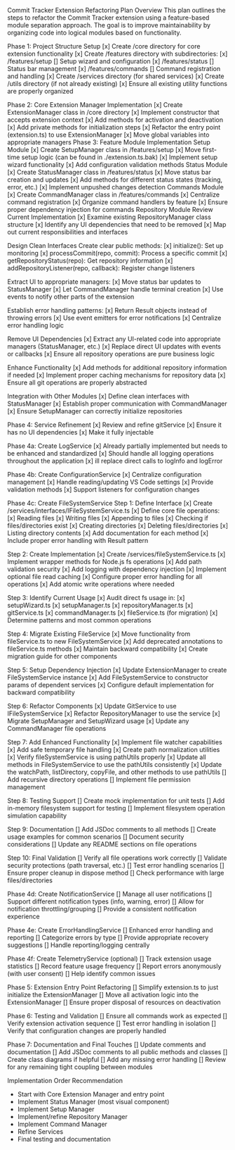 Commit Tracker Extension Refactoring Plan
Overview
This plan outlines the steps to refactor the Commit Tracker extension using a feature-based module separation approach. The goal is to improve maintainability by organizing code into logical modules based on functionality.

Phase 1: Project Structure Setup
[x] Create /core directory for core extension functionality
[x] Create /features directory with subdirectories:
[x] /features/setup [] Setup wizard and configuration
[x] /features/status [] Status bar management
[x] /features/commands [] Command registration and handling
[x] Create /services directory (for shared services)
[x] Create /utils directory (if not already existing)
[x] Ensure all existing utility functions are properly organized

Phase 2: Core Extension Manager Implementation
[x] Create ExtensionManager class in /core directory
[x] Implement constructor that accepts extension context
[x] Add methods for activation and deactivation
[x] Add private methods for initialization steps
[x] Refactor the entry point (extension.ts) to use ExtensionManager
[x] Move global variables into appropriate managers
Phase 3: Feature Module Implementation
Setup Module
[x] Create SetupManager class in /features/setup
[x] Move first-time setup logic (can be found in ./extension.ts.bak)
[x] Implement setup wizard functionality
[x] Add configuration validation methods
Status Module
[x] Create StatusManager class in /features/status
[x] Move status bar creation and updates
[x] Add methods for different status states (tracking, error, etc.)
[x] Implement unpushed changes detection
Commands Module
[x] Create CommandManager class in /features/commands
[x] Centralize command registration
[x] Organize command handlers by feature
[x] Ensure proper dependency injection for commands
Repository Module
Review Current Implementation
[x] Examine existing RepositoryManager class structure
[x] Identify any UI dependencies that need to be removed
[x] Map out current responsibilities and interfaces

Design Clean Interfaces
Create clear public methods:
[x] initialize(): Set up monitoring
[x] processCommit(repo, commit): Process a specific commit
[x] getRepositoryStatus(repo): Get repository information
[x] addRepositoryListener(repo, callback): Register change listeners

Extract UI to appropriate managers:
[x] Move status bar updates to StatusManager
[x] Let CommandManager handle terminal creation
[x] Use events to notify other parts of the extension

Establish error handling patterns:
[x] Return Result<T> objects instead of throwing errors
[x] Use event emitters for error notifications
[x] Centralize error handling logic

Remove UI Dependencies
[x] Extract any UI-related code into appropriate managers (StatusManager, etc.)
[x] Replace direct UI updates with events or callbacks
[x] Ensure all repository operations are pure business logic

Enhance Functionality
[x] Add methods for additional repository information if needed
[x] Implement proper caching mechanisms for repository data
[x] Ensure all git operations are properly abstracted

Integration with Other Modules
[x] Define clean interfaces with StatusManager
[x] Establish proper communication with CommandManager
[x] Ensure SetupManager can correctly initialize repositories

Phase 4: Service Refinement
[x] Review and refine gitService
[x] Ensure it has no UI dependencies
[x] Make it fully injectable

Phase 4a: Create LogService
[x] Already partially implemented but needs to be enhanced and standardized
[x] Should handle all logging operations throughout the application
[x] ill replace direct calls to logInfo and logError

Phase 4b: Create ConfigurationService
[x] Centralize configuration management
[x] Handle reading/updating VS Code settings
[x] Provide validation methods
[x] Support listeners for configuration changes

Phase 4c: Create FileSystemService
Step 1: Define Interface
[x] Create /services/interfaces/IFileSystemService.ts
[x] Define core file operations:
[x] Reading files
[x] Writing files
[x] Appending to files
[x] Checking if files/directories exist
[x] Creating directories
[x] Deleting files/directories
[x] Listing directory contents
[x] Add documentation for each method
[x] Include proper error handling with Result pattern

Step 2: Create Implementation
[x] Create /services/fileSystemService.ts
[x] Implement wrapper methods for Node.js fs operations
[x] Add path validation security
[x] Add logging with dependency injection
[x] Implement optional file read caching
[x] Configure proper error handling for all operations
[x] Add atomic write operations where needed

Step 3: Identify Current Usage
[x] Audit direct fs usage in:
[x] setupWizard.ts
[x] setupManager.ts
[x] repositoryManager.ts
[x] gitService.ts
[x] commandManager.ts
[x] fileService.ts (for migration)
[x] Determine patterns and most common operations

Step 4: Migrate Existing FileService
[x] Move functionality from fileService.ts to new FileSystemService
[x] Add deprecated annotations to fileService.ts methods
[x] Maintain backward compatibility
[x] Create migration guide for other components

Step 5: Setup Dependency Injection
[x] Update ExtensionManager to create FileSystemService instance
[x] Add FileSystemService to constructor params of dependent services
[x] Configure default implementation for backward compatibility

Step 6: Refactor Components
[x] Update GitService to use IFileSystemService
[x] Refactor RepositoryManager to use the service
[x] Migrate SetupManager and SetupWizard usage
[x] Update any CommandManager file operations

Step 7: Add Enhanced Functionality
[x] Implement file watcher capabilities
[x] Add safe temporary file handling
[x] Create path normalization utilities
[x] Verify fileSystemService is using pathUtils properly
[x] Update all methods in FileSystemService to use the pathUtils consistently
[x] Update the watchPath, listDirectory, copyFile, and other methods to use pathUtils
[] Add recursive directory operations
[] Implement file permission management

Step 8: Testing Support
[] Create mock implementation for unit tests
[] Add in-memory filesystem support for testing
[] Implement filesystem operation simulation capability

Step 9: Documentation
[] Add JSDoc comments to all methods
[] Create usage examples for common scenarios
[] Document security considerations
[] Update any README sections on file operations

Step 10: Final Validation
[] Verify all file operations work correctly
[] Validate security protections (path traversal, etc.)
[] Test error handling scenarios
[] Ensure proper cleanup in dispose method
[] Check performance with large files/directories

Phase 4d: Create NotificationService
[] Manage all user notifications
[] Support different notification types (info, warning, error)
[] Allow for notification throttling/grouping
[] Provide a consistent notification experience

Phase 4e: Create ErrorHandlingService
[] Enhanced error handling and reporting
[] Categorize errors by type
[] Provide appropriate recovery suggestions
[] Handle reporting/logging centrally

Phase 4f: Create TelemetryService (optional)
[] Track extension usage statistics
[] Record feature usage frequency
[] Report errors anonymously (with user consent)
[] Help identify common issues

Phase 5: Extension Entry Point Refactoring
[] Simplify extension.ts to just initialize the ExtensionManager
[] Move all activation logic into the ExtensionManager
[] Ensure proper disposal of resources on deactivation

Phase 6: Testing and Validation
[] Ensure all commands work as expected
[] Verify extension activation sequence
[] Test error handling in isolation
[] Verify that configuration changes are properly handled

Phase 7: Documentation and Final Touches
[] Update comments and documentation
[] Add JSDoc comments to all public methods and classes
[] Create class diagrams if helpful
[] Add any missing error handling
[] Review for any remaining tight coupling between modules

Implementation Order Recommendation

- Start with Core Extension Manager and entry point
- Implement Status Manager (most visual component)
- Implement Setup Manager
- Implement/refine Repository Manager
- Implement Command Manager
- Refine Services
- Final testing and documentation
